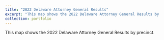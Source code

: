 ```yaml
---
title: "2022 Delaware Attorney General Results"
excerpt: "This map shows the 2022 Delaware Attorney General Results by precinct<br/><img src='/images/2022 Delaware Attorney General Results by Precinct.png'>"
collection: portfolio
---
```


This map shows the 2022 Delaware Attorney General Results by precinct. 
